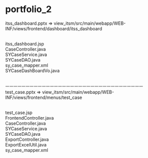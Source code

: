 # portfolio_2

itss_dashboard.pptx => view_itsm/src/main/webapp/WEB-INF/views/frontend/dashboard/itss_dashboard<br><br>

itss_dashboard.jsp<br>
CaseController.java<br>
SYCaseService.java<br>
SYCaseDAO.java<br>
sy_case_mapper.xml<br>
SYCaseDashBoardVo.java<br><br>

ㅡㅡㅡㅡㅡㅡㅡㅡㅡㅡㅡㅡㅡㅡㅡㅡㅡㅡㅡㅡㅡㅡㅡㅡㅡㅡㅡㅡㅡㅡㅡㅡㅡㅡ<br>
test_case.pptx => view_itsm/src/main/webapp/WEB-INF/views/frontend/menus/test_case<br><br>

test_case.jsp<br>
FrontendController.java<br>
CaseController.java<br>
SYCaseService.java<br>
SYCaseDAO.java<br>
ExportController.java<br>
ExportExcelUtil.java<br>
sy_case_mapper.xml

